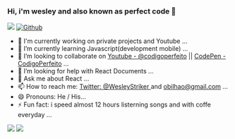 ### Hi, i'm wesley and also known as perfect code 👋

![](https://visitor-badge.laobi.icu/badge?page_id=Codigoperfeito)
[![Github](https://img.shields.io/github/followers/codigoperfeito?label=Follow&style=social)](https://github.com/codigoperfeito)


- 🔭 I'm currently working on private projects and Youtube ...
- 🌱 I’m currently learning Javascript(development mobile) ...
- 👯 I’m looking to collaborate on [Youtube - @codigoperfeito](https://www.youtube.com/channel/UCTWnlBATwfYnz8rRWNeX1cQ) || [CodePen - CodigoPerfeito](https://codepen.io/codigoperfeito) ...
- 🤔 I’m looking for help with React Documents ...
- 💬 Ask me about React ...
- 📫 How to reach me: [Twitter: @WesleyStriker ](https://twitter.com/wesleystriker) and obilhao@gmail.com ...
- 😄 Pronouns: He / His...
- ⚡ Fun fact: i speed almost 12 hours listerning songs and with coffe everyday ...

<img src="https://github-readme-stats.vercel.app/api?username=codigoperfeito&&show_icons=true&title_color=ffffff&icon_color=bb2acf&text_color=daf7dc&bg_color=191919">
<img src="https://github-readme-stats.vercel.app/api/top-langs/?username=codigoperfeito&theme=tokyonight">

